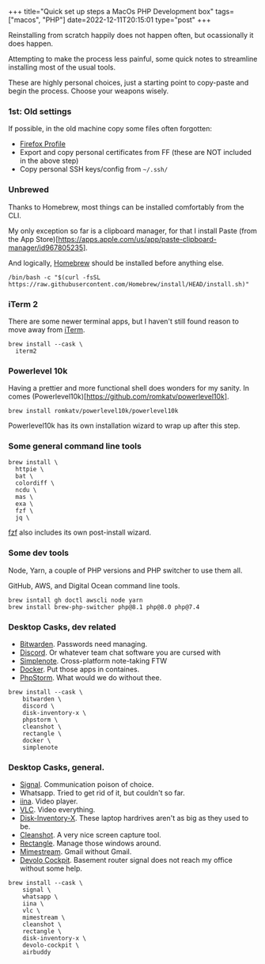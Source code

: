 +++
title="Quick set up steps a MacOs PHP Development box"
tags=["macos", "PHP"]
date=2022-12-11T20:15:01
type="post"
+++

Reinstalling from scratch happily does not happen often, but ocassionally it does happen.

Attempting to make the process less painful, some quick notes to streamline installing most of the usual tools.

These are highly personal choices, just a starting point to copy-paste and begin the process. Choose your weapons wisely.

### 1st: Old settings

If possible, in the old machine copy some files often forgotten:

- [Firefox Profile](https://support.mozilla.org/en-US/kb/profiles-where-firefox-stores-user-data)
- Export and copy personal certificates from FF (these are NOT included in the above step)
- Copy personal SSH keys/config from `~/.ssh/`

### Unbrewed

Thanks to Homebrew, most things can be installed comfortably from the CLI.

My only exception so far is a clipboard manager, for that I install Paste (from the App Store)[https://apps.apple.com/us/app/paste-clipboard-manager/id967805235].

And logically, [Homebrew](https://brew.sh/) should be installed before anything else.

```shell
/bin/bash -c "$(curl -fsSL https://raw.githubusercontent.com/Homebrew/install/HEAD/install.sh)"
```

### iTerm 2

There are some newer terminal apps, but I haven't still found reason to move away from [iTerm](https://iterm2.com/).

```shell
brew install --cask \
  iterm2
```

### Powerlevel 10k

Having a prettier and more functional shell does wonders for my sanity. In comes (Powerlevel10k)[https://github.com/romkatv/powerlevel10k].

```shell
brew install romkatv/powerlevel10k/powerlevel10k
```

Powerlevel10k has its own installation wizard to wrap up after this step.

### Some general command line tools

```shell
brew install \
  httpie \
  bat \
  colordiff \
  ncdu \
  mas \
  exa \
  fzf \
  jq \
```

[fzf](https://github.com/junegunn/fzf) also includes its own post-install wizard.

### Some dev tools

Node, Yarn, a couple of PHP versions and PHP switcher to use them all.

GitHub, AWS, and Digital Ocean command line tools.

```shell
brew isntall gh doctl awscli node yarn
brew install brew-php-switcher php@8.1 php@8.0 php@7.4
```

### Desktop Casks, dev related

* [Bitwarden](https://bitwarden.com). Passwords need managing. 
* [Discord](https://discord.com). Or whatever team chat software you are cursed with
* [Simplenote](https://simplenote.com/). Cross-platform note-taking FTW
* [Docker](https://www.docker.com/). Put those apps in containes.
* [PhpStorm](https://www.jetbrains.com/phpstorm/). What would we do without thee.

```shell
brew install --cask \
    bitwarden \  
    discord \ 
    disk-inventory-x \ 
    phpstorm \
    cleanshot \
    rectangle \
    docker \
    simplenote 
```

### Desktop Casks, general.
* [Signal](https://signal.org/en/). Communication poison of choice.
* Whatsapp. Tried to get rid of it, but couldn't so far.
* [iina](https://iina.io/). Video player.
* [VLC](https://www.videolan.org/vlc/). Video everything.
* [Disk-Inventory-X](https://www.derlien.com/). These laptop hardrives aren't as big as they used to be.
* [Cleanshot](https://cleanshot.com/). A very nice screen capture tool.
* [Rectangle](https://rectangleapp.com/). Manage those windows around.
* [Mimestream](https://mimestream.com/). Gmail without Gmail.
* [Devolo Cockpit](https://www.devolo.es/devolo-cockpit). Basement router signal does not reach my office without some help. 

```shell
brew install --cask \
    signal \
    whatsapp \
    iina \
    vlc \
    mimestream \
    cleanshot \
    rectangle \
    disk-inventory-x \
    devolo-cockpit \
    airbuddy
```
